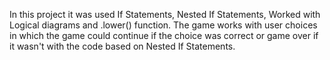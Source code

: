 In this project it was used If Statements, Nested If Statements, Worked with Logical diagrams and .lower() function. The game works with user choices in which the game could continue if the choice was correct or game over if it wasn't with the code based on Nested If Statements.
